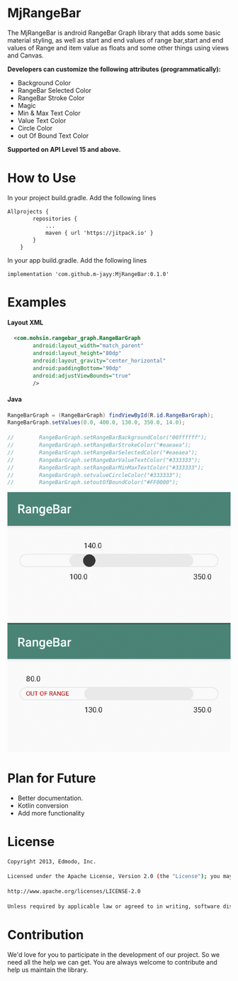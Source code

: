 # MjRangeBar


The MjRangeBar is android RangeBar Graph library that adds some basic material styling, as well as start and end values of range bar,start and end values of Range and item value as floats and some other things using views and Canvas.

**Developers can customize the following attributes (programmatically):**

  - Background Color
  - RangeBar Selected Color
  - RangeBar Stroke Color
  - Magic
  - Min & Max Text Color
  - Value Text Color
  - Circle Color
  - out Of Bound Text Color
  
  **Supported on API Level 15 and above.**

# How to Use
In your project build.gradle. Add the following lines
```Gradle
Allprojects {
		repositories {
			...
			maven { url 'https://jitpack.io' }
		}
	}
```
In your app build.gradle. Add the following lines
```Gradle
implementation 'com.github.m-jayy:MjRangeBar:0.1.0'
```

# Examples
#### Layout XML
```XML
  <com.mohsin.rangebar_graph.RangeBarGraph
        android:layout_width="match_parent"
        android:layout_height="80dp"
        android:layout_gravity="center_horizontal"
        android:paddingBottom="90dp"
        android:adjustViewBounds="true"
        />
```
#### Java
```Java
RangeBarGraph = (RangeBarGraph) findViewById(R.id.RangeBarGraph);
RangeBarGraph.setValues(0.0, 400.0, 130.0, 350.0, 14.0);

//        RangeBarGraph.setRangeBarBackgroundColor("00ffffff");
//        RangeBarGraph.setRangeBarStrokeColor("#eaeaea");
//        RangeBarGraph.setRangeBarSelectedColor("#eaeaea");
//        RangeBarGraph.setRangeBarValueTextColor("#333333");
//        RangeBarGraph.setRangeBarMinMaxTextColor("#333333");
//        RangeBarGraph.setvalueCircleColor("#333333");
//        RangeBarGraph.setoutOfBoundColor("#FF0000");
```

![github-medium](https://github.com/m-jayy/MjRangeBar/blob/master/screenshots/ss1.png)
![github-small](https://github.com/m-jayy/MjRangeBar/blob/master/screenshots/ss2.png)

# Plan for Future

 - Better documentation.
 - Kotlin conversion
 - Add more functionality
 

# License
```sh
Copyright 2013, Edmodo, Inc.

Licensed under the Apache License, Version 2.0 (the "License"); you may not use this work except in compliance with the License. You may obtain a copy of the License in the LICENSE file, or at:

http://www.apache.org/licenses/LICENSE-2.0

Unless required by applicable law or agreed to in writing, software distributed under the License is distributed on an "AS IS" BASIS, WITHOUT WARRANTIES OR CONDITIONS OF ANY KIND, either express or implied. See the License for the specific language governing permissions and limitations under the License.

```


# Contribution
We'd love for you to participate in the development of our project. So we need all the help we can get. You are always welcome to contribute and help us maintain the library.


